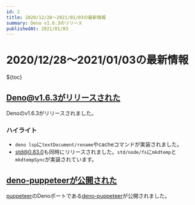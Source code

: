 ```yaml
---
id: 2
title: 2020/12/28〜2021/01/03の最新情報
summary: Deno v1.6.3のリリース
publishedAt: 2021/01/03
---
```


# 2020/12/28〜2021/01/03の最新情報

${toc}

## [Deno@v1.6.3がリリースされた](https://github.com/denoland/deno/releases/tag/v1.6.3)

Denoのv1.6.3がリリースされました。

### ハイライト

* `deno lsp`に`textDocument/rename`やcacheコマンドが実装されました。
* [std@0.83.0](https://deno.land/std@0.83.0)も同時にリリースされました。`std/node/fs`に`mkdtemp`と`mkdtempSync`が実装されています。

## [deno-puppeteerが公開された](https://github.com/lucacasonato/deno-puppeteer/releases/tag/5.5.0)

[puppeteer](https://github.com/puppeteer/puppeteer)のDenoポートである[deno-puppeteer](https://github.com/lucacasonato/deno-puppeteer)が公開されました。

